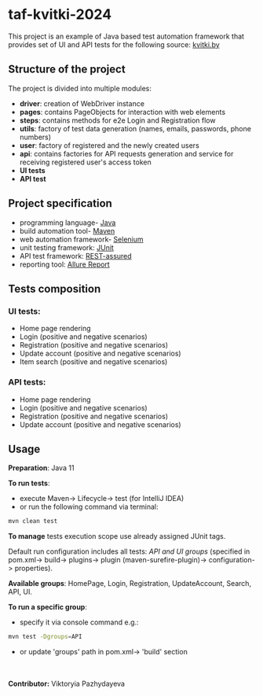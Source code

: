 # taf-kvitki-2024

This project is an example of Java based test automation framework that provides set of
UI and API tests for the following source:  [kvitki.by](https://www.kvitki.by)

## Structure of the project

The project is divided into multiple modules:

-   <b>driver</b>: creation of WebDriver instance
-   <b>pages</b>: contains PageObjects for interaction with web elements
-   <b>steps</b>: contains methods for e2e Login and Registration flow
-   <b>utils</b>: factory of test data generation (names, emails, passwords, phone numbers)
-   <b>user</b>: factory of registered and the newly created users
-   <b>api</b>: contains factories for API requests generation and service for receiving registered user's access token 
-   <b>UI tests</b>
-   <b>API test</b>


## Project specification

- programming language- [Java](https://www.java.com/en/download/help/whatis_java.html)
- build automation tool- [Maven](https://maven.apache.org/)
- web automation framework- [Selenium](https://www.selenium.dev/)
- unit testing framework: [JUnit](https://junit.org/junit5/)
- API test framework: [REST-assured](https://rest-assured.io/)
- reporting tool: [Allure Report](https://allurereport.org/)

## Tests composition

<H3> UI tests:</H3>

- Home page rendering 
- Login (positive and negative scenarios)
- Registration (positive and negative scenarios)
- Update account (positive and negative scenarios)
- Item search (positive and negative scenarios)

<H3> API tests:</H3>

- Home page rendering
- Login (positive and negative scenarios)
- Registration (positive and negative scenarios)
- Update account (positive and negative scenarios)

## Usage

<b>Preparation</b>: Java 11

<b>To run tests</b>:
- execute Maven-> Lifecycle-> test (for IntelliJ IDEA)
- or run the following command via terminal: 
```bash
mvn clean test
```

<b>To manage</b> tests execution scope use already assigned JUnit tags.
<p>Default run configuration includes all tests:  <i>API and UI groups</i> (specified in pom.xml-> build-> plugins-> plugin (maven-surefire-plugin)-> configuration-> properties).</p>
<b>Available groups</b>: HomePage, Login, Registration, UpdateAccount, Search, API, UI.

<b>To run a specific group</b>:
* specify it via console command e.g.:
```bash
mvn test -Dgroups=API
```
* or update 'groups' path in pom.xml-> 'build' section

<br></br>
<b>Contributor:</b> Viktoryia Pazhydayeva





